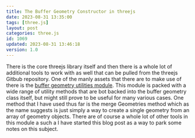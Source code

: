 ```yaml
---
title: The Buffer Geometry Constructor in threejs
date: 2023-08-31 13:35:00
tags: [three.js]
layout: post
categories: three.js
id: 1069
updated: 2023-08-31 13:46:18
version: 1.0
---
```


There is the core threejs library itself and then there is a whole lot of additional tools to work with as well that can be pulled from the threejs Gitbub repository. One of the manly assets that there are to make use of there is the [buffer geometry utilities module](https://threejs.org/docs/#examples/en/utils/BufferGeometryUtils). This module is packed with a wide range of utility methods that are bot backed into the buffer geometry class itself, but might still prove to be useful for many various cases. One method that I have used thus far is the merge Geometries method which as the name suggests is just simply a way to create a single geometry from an array of geometry objects. There are of course a whole lot of other tools in this module a such a I have started this blog post as a way to park some notes on this subject.


<!-- more -->
